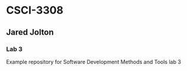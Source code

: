 # CSCI-3308
## Jared Jolton
### Lab 3
Example repository for Software Development Methods and Tools lab 3
